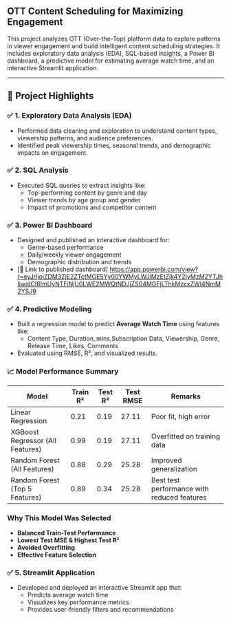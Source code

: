 ## OTT Content Scheduling for Maximizing Engagement

This project analyzes OTT (Over-the-Top) platform data to explore patterns in viewer engagement and build intelligent content scheduling strategies. It includes exploratory data analysis (EDA), SQL-based insights, a Power BI dashboard, a predictive model for estimating average watch time, and an interactive Streamlit application.

---

## 📌 Project Highlights

### ✅ 1. Exploratory Data Analysis (EDA)
- Performed data cleaning and exploration to understand content types, viewership patterns, and audience preferences.
- Identified peak viewership times, seasonal trends, and demographic impacts on engagement.

### ✅ 2. SQL Analysis
- Executed SQL queries to extract insights like:
  - Top-performing content by genre and day
  - Viewer trends by age group and gender
  - Impact of promotions and competitor content

### ✅ 3. Power BI Dashboard
- Designed and published an interactive dashboard for:
  - Genre-based performance
  - Daily/weekly viewer engagement
  - Demographic distribution and trends
- [🔗 Link to published dashboard]
  https://app.powerbi.com/view?r=eyJrIjoiZDM3ZjE2ZTctMGE5Yy00YWMyLWJiMzEtZjk4Y2IyMzM2YTJhIiwidCI6ImUyNTFiNjU0LWE2MWQtNDJjZS04MGFjLThkMzcxZWI4NmM2YSJ9

### ✅ 4. Predictive Modeling
- Built a regression model to predict **Average Watch Time** using features like:
  - Content Type, Duration_mins,Subscription Data, Viewership, Genre, Release Time, Likes, Comments
- Evaluated using RMSE, R², and visualized results.
  
### 📈 Model Performance Summary

| Model                          | Train R² | Test R² | Test RMSE | Remarks                          |
|-------------------------------|----------|---------|-----------|-----------------------------------|
| Linear Regression             | 0.21     | 0.19    | 27.11     | Poor fit, high error               |
| XGBoost Regressor (All Features) | 0.99     | 0.19    | 27.11  | Overfitted on training data        |
| Random Forest (All Features)  | 0.88     | 0.29    | 25.28     | Improved generalization            |
| Random Forest (Top 5 Features)| 0.89     | 0.34    | 25.28     | Best test performance with reduced features |

### Why This Model Was Selected

- **Balanced Train-Test Performance**  
- **Lowest Test MSE & Highest Test R²**  
- **Avoided Overfitting**  
- **Effective Feature Selection**

### ✅ 5. Streamlit Application
- Developed and deployed an interactive Streamlit app that:
  - Predicts average watch time
  - Visualizes key performance metrics
  - Provides user-friendly filters and recommendations






